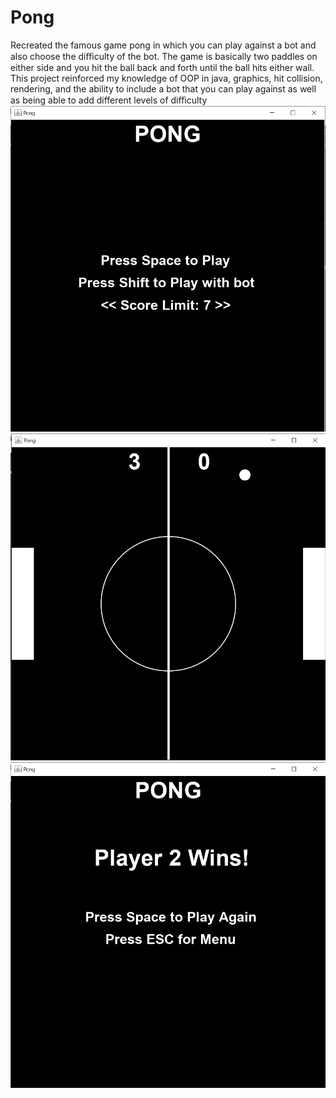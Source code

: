 # Pong
Recreated the famous game pong in which you can play against a bot and also choose the diﬃculty of the bot. The game is basically two paddles on either side and you hit the ball back and forth until the ball hits either wall. This project reinforced my knowledge of OOP in java, graphics, hit collision, rendering, and the ability to include a bot that you can play against as well as being able to add different levels of diﬃculty
![Menu](Capture4.PNG)![In Action](Capture6.PNG)![Winner](Capture5.PNG)
